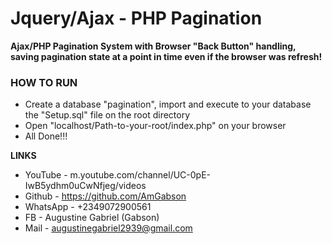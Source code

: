 <h1>Jquery/Ajax - PHP Pagination</h1>

<b>Ajax/PHP Pagination System with Browser "Back Button" handling, saving pagination state at a point in time even if the browser was refresh!</b>

<h3><b>HOW TO RUN</b></h3>

- Create a database "pagination", import and execute to your database the "Setup.sql" file on the root directory 
- Open "localhost/Path-to-your-root/index.php" on your browser
- All Done!!!


<p>
<b>LINKS</b><br>

- YouTube - m.youtube.com/channel/UC-0pE-IwB5ydhm0uCwNfjeg/videos<br>   
- Github - https://github.com/AmGabson <br>                              
- WhatsApp - +2349072900561       <br>                                   
- FB - Augustine Gabriel (Gabson)     <br>                           
- Mail - augustinegabriel2939@gmail.com      <br>                      
